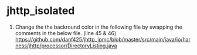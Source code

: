 # jhttp_isolated


1. Change the the backround color in the following file by swapping the comments in the below file. (line 45 & 46) 
https://github.com/danf425/jhttp_jpmc/blob/master/src/main/java/io/harness/jhttp/processor/DirectoryListing.java
